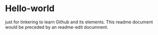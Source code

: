 # Hello-world
just for tinkering to learn Github and its elements.
This readme document would be preceded by an readme-edit documnent.
